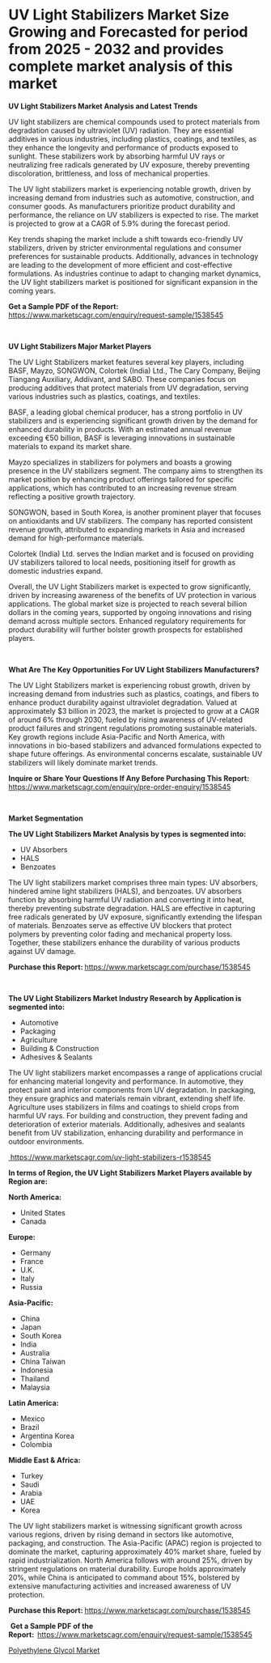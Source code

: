 <p><h1>UV Light Stabilizers Market Size Growing and Forecasted for period from 2025 - 2032 and provides complete market analysis of this market</h1></p><p><strong>UV Light Stabilizers Market Analysis and Latest Trends</strong></p>
<p><p>UV light stabilizers are chemical compounds used to protect materials from degradation caused by ultraviolet (UV) radiation. They are essential additives in various industries, including plastics, coatings, and textiles, as they enhance the longevity and performance of products exposed to sunlight. These stabilizers work by absorbing harmful UV rays or neutralizing free radicals generated by UV exposure, thereby preventing discoloration, brittleness, and loss of mechanical properties.</p><p>The UV light stabilizers market is experiencing notable growth, driven by increasing demand from industries such as automotive, construction, and consumer goods. As manufacturers prioritize product durability and performance, the reliance on UV stabilizers is expected to rise. The market is projected to grow at a CAGR of 5.9% during the forecast period. </p><p>Key trends shaping the market include a shift towards eco-friendly UV stabilizers, driven by stricter environmental regulations and consumer preferences for sustainable products. Additionally, advances in technology are leading to the development of more efficient and cost-effective formulations. As industries continue to adapt to changing market dynamics, the UV light stabilizers market is positioned for significant expansion in the coming years.</p></p>
<p><strong>Get a Sample PDF of the Report:&nbsp;</strong> <a href="https://www.marketscagr.com/enquiry/request-sample/1538545?utm_campaign=2468&utm_medium=2&utm_source=Github&utm_content=ia&utm_term=01042025&utm_id=uv-light-stabilizers">https://www.marketscagr.com/enquiry/request-sample/1538545</a></p>
<p>&nbsp;</p>
<p><strong>UV Light Stabilizers Major Market Players</strong></p>
<p><p>The UV Light Stabilizers market features several key players, including BASF, Mayzo, SONGWON, Colortek (India) Ltd., The Cary Company, Beijing Tiangang Auxiliary, Addivant, and SABO. These companies focus on producing additives that protect materials from UV degradation, serving various industries such as plastics, coatings, and textiles.</p><p>BASF, a leading global chemical producer, has a strong portfolio in UV stabilizers and is experiencing significant growth driven by the demand for enhanced durability in products. With an estimated annual revenue exceeding €50 billion, BASF is leveraging innovations in sustainable materials to expand its market share.</p><p>Mayzo specializes in stabilizers for polymers and boasts a growing presence in the UV stabilizers segment. The company aims to strengthen its market position by enhancing product offerings tailored for specific applications, which has contributed to an increasing revenue stream reflecting a positive growth trajectory.</p><p>SONGWON, based in South Korea, is another prominent player that focuses on antioxidants and UV stabilizers. The company has reported consistent revenue growth, attributed to expanding markets in Asia and increased demand for high-performance materials. </p><p>Colortek (India) Ltd. serves the Indian market and is focused on providing UV stabilizers tailored to local needs, positioning itself for growth as domestic industries expand.</p><p>Overall, the UV Light Stabilizers market is expected to grow significantly, driven by increasing awareness of the benefits of UV protection in various applications. The global market size is projected to reach several billion dollars in the coming years, supported by ongoing innovations and rising demand across multiple sectors. Enhanced regulatory requirements for product durability will further bolster growth prospects for established players.</p></p>
<p>&nbsp;</p>
<p><strong>What Are The Key Opportunities For UV Light Stabilizers Manufacturers?</strong></p>
<p><p>The UV Light Stabilizers market is experiencing robust growth, driven by increasing demand from industries such as plastics, coatings, and fibers to enhance product durability against ultraviolet degradation. Valued at approximately $3 billion in 2023, the market is projected to grow at a CAGR of around 6% through 2030, fueled by rising awareness of UV-related product failures and stringent regulations promoting sustainable materials. Key growth regions include Asia-Pacific and North America, with innovations in bio-based stabilizers and advanced formulations expected to shape future offerings. As environmental concerns escalate, sustainable UV stabilizers will likely dominate market trends.</p></p>
<p><strong>Inquire or Share Your Questions If Any Before Purchasing This Report:</strong> <a href="https://www.marketscagr.com/enquiry/pre-order-enquiry/1538545?utm_campaign=2468&utm_medium=2&utm_source=Github&utm_content=ia&utm_term=01042025&utm_id=uv-light-stabilizers">https://www.marketscagr.com/enquiry/pre-order-enquiry/1538545</a></p>
<p>&nbsp;</p>
<p><strong>Market Segmentation</strong></p>
<p><strong>The UV Light Stabilizers Market Analysis by types is segmented into:</strong></p>
<p><ul><li>UV Absorbers</li><li>HALS</li><li>Benzoates</li></ul></p>
<p><p>The UV light stabilizers market comprises three main types: UV absorbers, hindered amine light stabilizers (HALS), and benzoates. UV absorbers function by absorbing harmful UV radiation and converting it into heat, thereby preventing substrate degradation. HALS are effective in capturing free radicals generated by UV exposure, significantly extending the lifespan of materials. Benzoates serve as effective UV blockers that protect polymers by preventing color fading and mechanical property loss. Together, these stabilizers enhance the durability of various products against UV damage.</p></p>
<p><strong>Purchase this Report:&nbsp;</strong><a href="https://www.marketscagr.com/purchase/1538545?utm_campaign=2468&utm_medium=2&utm_source=Github&utm_content=ia&utm_term=01042025&utm_id=uv-light-stabilizers">https://www.marketscagr.com/purchase/1538545</a></p>
<p>&nbsp;</p>
<p><strong>The UV Light Stabilizers Market Industry Research by Application is segmented into:</strong></p>
<p><ul><li>Automotive</li><li>Packaging</li><li>Agriculture</li><li>Building & Construction</li><li>Adhesives & Sealants</li></ul></p>
<p><p>The UV light stabilizers market encompasses a range of applications crucial for enhancing material longevity and performance. In automotive, they protect paint and interior components from UV degradation. In packaging, they ensure graphics and materials remain vibrant, extending shelf life. Agriculture uses stabilizers in films and coatings to shield crops from harmful UV rays. For building and construction, they prevent fading and deterioration of exterior materials. Additionally, adhesives and sealants benefit from UV stabilization, enhancing durability and performance in outdoor environments.</p></p>
<p><a href="https://www.marketscagr.com/uv-light-stabilizers-r1538545?utm_campaign=2468&utm_medium=2&utm_source=Github&utm_content=ia&utm_term=01042025&utm_id=uv-light-stabilizers">&nbsp;https://www.marketscagr.com/uv-light-stabilizers-r1538545</a></p>
<p><strong>In terms of Region, the UV Light Stabilizers Market Players available by Region are:</strong></p>
<p>
    <p> <strong> North America: </strong>
        <ul>
            <li>United States</li>
            <li>Canada</li>
        </ul>
        </p> 
    <p> <strong> Europe: </strong>
        <ul>
            <li>Germany</li>
            <li>France</li>
            <li>U.K.</li>
            <li>Italy</li>
            <li>Russia</li>
        </ul>
        </p> 
    <p> <strong> Asia-Pacific: </strong>
        <ul>
            <li>China</li>
            <li>Japan</li>
            <li>South Korea</li>
            <li>India</li>
            <li>Australia</li>
            <li>China Taiwan</li>
            <li>Indonesia</li>
            <li>Thailand</li>
            <li>Malaysia</li>
        </ul>
        </p> 
    <p> <strong> Latin America: </strong>
        <ul>
            <li>Mexico</li>
            <li>Brazil</li>
            <li>Argentina Korea</li>
            <li>Colombia</li>
        </ul>
        </p> 
    <p> <strong> Middle East & Africa: </strong>
        <ul>
            <li>Turkey</li>
            <li>Saudi</li>
            <li>Arabia</li>
            <li>UAE</li>
            <li>Korea</li>
        </ul>
    </p>
    </p>
<p><p>The UV light stabilizers market is witnessing significant growth across various regions, driven by rising demand in sectors like automotive, packaging, and construction. The Asia-Pacific (APAC) region is projected to dominate the market, capturing approximately 40% market share, fueled by rapid industrialization. North America follows with around 25%, driven by stringent regulations on material durability. Europe holds approximately 20%, while China is anticipated to command about 15%, bolstered by extensive manufacturing activities and increased awareness of UV protection.</p></p>
<p><strong>Purchase this Report: </strong><a href="https://www.marketscagr.com/purchase/1538545?utm_campaign=2468&utm_medium=2&utm_source=Github&utm_content=ia&utm_term=01042025&utm_id=uv-light-stabilizers">https://www.marketscagr.com/purchase/1538545</a></p>
<p>&nbsp;<strong>Get a Sample PDF of the Report:&nbsp;&nbsp;</strong><a href="https://www.marketscagr.com/enquiry/request-sample/1538545?utm_campaign=2468&utm_medium=2&utm_source=Github&utm_content=ia&utm_term=01042025&utm_id=uv-light-stabilizers">https://www.marketscagr.com/enquiry/request-sample/1538545</a></p>
<p><strong></strong></p>
<p><p><a href="https://github.com/leopardmicheal7019/Market-Research-Report-List-1/blob/main/polyethylene-glycol-market.md?utm_campaign=2468&utm_medium=2&utm_source=Github&utm_content=ia&utm_term=01042025&utm_id=uv-light-stabilizers">Polyethylene Glycol Market</a></p></p>